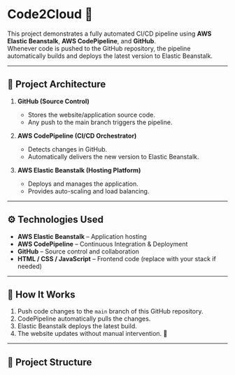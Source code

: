 # Code2Cloud 🚀

This project demonstrates a fully automated CI/CD pipeline using **AWS Elastic Beanstalk**, **AWS CodePipeline**, and **GitHub**.  
Whenever code is pushed to the GitHub repository, the pipeline automatically builds and deploys the latest version to Elastic Beanstalk.

---

## 🔧 Project Architecture

1. **GitHub (Source Control)**
   - Stores the website/application source code.
   - Any push to the main branch triggers the pipeline.

2. **AWS CodePipeline (CI/CD Orchestrator)**
   - Detects changes in GitHub.
   - Automatically delivers the new version to Elastic Beanstalk.

3. **AWS Elastic Beanstalk (Hosting Platform)**
   - Deploys and manages the application.
   - Provides auto-scaling and load balancing.

---

## ⚙️ Technologies Used

- **AWS Elastic Beanstalk** – Application hosting  
- **AWS CodePipeline** – Continuous Integration & Deployment  
- **GitHub** – Source control and collaboration  
- **HTML / CSS / JavaScript** – Frontend code (replace with your stack if needed)  

---

## 🚀 How It Works

1. Push code changes to the `main` branch of this GitHub repository.  
2. CodePipeline automatically pulls the changes.  
3. Elastic Beanstalk deploys the latest build.  
4. The website updates without manual intervention. 🎉  

---

## 📂 Project Structure

